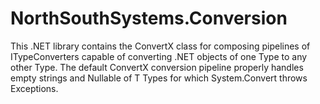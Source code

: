 # NorthSouthSystems.Conversion

This .NET library contains the ConvertX class for composing pipelines of ITypeConverters capable of converting .NET objects of one Type to any other Type. The default ConvertX conversion pipeline properly handles empty strings and Nullable of T Types for which System.Convert throws Exceptions.